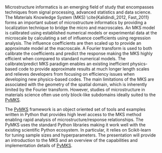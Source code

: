 Microstructure informatics is an emerging field of study that
encompasses techniques from signal processing, advanced statistics and
data science. The Materials Knowledge System (MKS) \cite{Kalidindi_2012, Fast_2011}
forms an important
subset of microstructure informatics by providing a localization
technique to bridge the micro and macroscales. An MKS model is
calibrated using established numerical models or experimental data at
the microscale by calculating a set of influence coefficients using
regression analysis. The influence coefficients are then scaled up to
provide an approximate model at the macroscale. A Fourier transform is
used to both calibrate the coefficients and predict the response
making the MKS highly efficient when compared to standard numerical
models. The calibrate/predict MKS paradigm enables an existing
inefficient physics-based code to provide approximate results at much
longer length scales and relieves developers from focusing on
efficiency issues when developing new physics-based codes. The main
limitations of the MKS are associated with the geometry of the spatial
domain, which is inherently limited by the Fourier transform. However,
studies of microstructure in materials science often use only
block-like subdomains ideally suited to the [PyMKS].

The [PyMKS]
framework is an object oriented set of tools and examples
written in Python that provides high level access to the MKS method
enabling rapid analysis of microstructure/response relationships. The
PyMKS uses the standard Python libraries making it work well with the
existing scientific Python ecosystem. In particular, it relies on
Scikit-learn for tuning sample sizes and hyperparameters. The
presentation will provide an introduction to the MKS and an overview
of the capabilities and implementation details of [PyMKS].

[PyMKS]: http://openmaterials.github.io/pymks/
